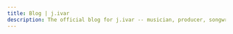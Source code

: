 ```yaml
---
title: Blog | j.ivar
description: The official blog for j.ivar -- musician, producer, songwriter, and studio owner. This blog provides a behind-the-scenes peak into his creative process.
---
```

